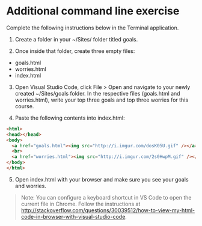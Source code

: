 # Additional command line exercise

Complete the following instructions below in the Terminal application.

1. Create a folder in your ~/Sites/ folder titled goals.

2. Once inside that folder, create three empty files:
  - goals.html
  - worries.html
  - index.html

3. Open Visual Studio Code, click File > Open and navigate to your newly created ~/Sites/goals folder.
In the respective files (goals.html and worries.html), write your top three goals and top three worries for this course.

4. Paste the following contents into index.html:

  ```html
  <html>
  <head></head>
  <body>
    <a href="goals.html"><img src="http://i.imgur.com/dosK05U.gif" /></a>
    <br>
    <a href="worries.html"><img src="http://i.imgur.com/2s0HwpM.gif" /></a>
  </body>
  </html>
  ```

5. Open index.html with your browser and make sure you see your goals and worries.

> Note: You can configure a keyboard shortcut in VS Code to open the current file in Chrome. Follow the instructions at http://stackoverflow.com/questions/30039512/how-to-view-my-html-code-in-browser-with-visual-studio-code.
